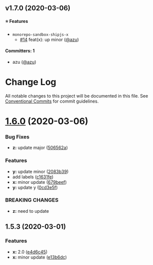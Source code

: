 
## v1.7.0 (2020-03-06)

#### :star: Features
* `monorepo-sandbox-shipjs-x`
  * [#14](https://github.com/azu/monorepo-sandbox-shipjs/pull/14) feat(x): up minor ([@azu](https://github.com/azu))

#### Committers: 1
- azu ([@azu](https://github.com/azu))

# Change Log

All notable changes to this project will be documented in this file.
See [Conventional Commits](https://conventionalcommits.org) for commit guidelines.

# [1.6.0](https://github.com/azu/monorepo-sandbox-shipjs/compare/v1.5.3...v1.6.0) (2020-03-06)


### Bug Fixes

* **z:** update major ([506562a](https://github.com/azu/monorepo-sandbox-shipjs/commit/506562a8ef99e4068cfe4550db4aa0ab17f853a1))


### Features

* **y:** update minor ([2083b39](https://github.com/azu/monorepo-sandbox-shipjs/commit/2083b39bbdeb0694d9ef5c036be38aed7f411788))
* add labels ([c1631fe](https://github.com/azu/monorepo-sandbox-shipjs/commit/c1631fedeb2763d284681b2e020a142587d62062))
* **x:** minor update ([679beef](https://github.com/azu/monorepo-sandbox-shipjs/commit/679beef278b84766fbce00de48a577982151cbdc))
* **y:** update y ([0cd3e5f](https://github.com/azu/monorepo-sandbox-shipjs/commit/0cd3e5f0c4b5219264fe41ab5a08318c1eb3686c))


### BREAKING CHANGES

* **z:** need to update





## 1.5.3 (2020-03-01)


### Features

* **x:** 2.0 ([e4d6c45](https://github.com/azu/monorepo-sandbox/commit/e4d6c457d9625a9c09ce5ad69cf6169993f26a7b))
* **x:** minor update ([e13b6dc](https://github.com/azu/monorepo-sandbox/commit/e13b6dc17abed046fa2abeb62eef4269d7dcd835))
